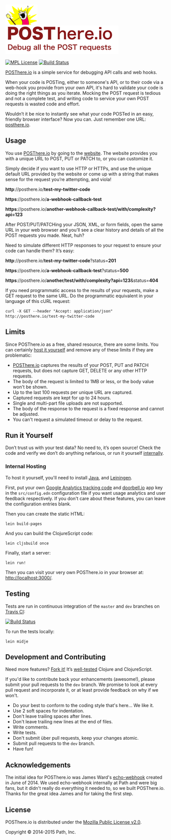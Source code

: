 [![Debug all the POST requests](./resources/public/images/x-all-the-y.png)](http://posthere.io/)  
[![POSThere.io](./resources/public/images/POSThere.io.tagline.png)](http://posthere.io/)

[![MPL License](http://img.shields.io/badge/license-MPL-blue.svg?style=flat)](https://www.mozilla.org/MPL/2.0/)
[![Build Status](http://img.shields.io/travis/path/posthere.io.svg?style=flat)](https://travis-ci.org/path/posthere.io)

[POSThere.io](http://posthere.io/) is a simple service for debugging API calls and web hooks. 

When your code is POSTing, either to someone's API, or to their code via a web-hook you provide from your own API, it's hard to validate your code is doing the right things as you iterate. Mocking the POST request is tedious and not a complete test, and writing code to service your own POST requests is wasted code and effort.

Wouldn’t it be nice to instantly see what your code POSTed in an easy, friendly browser interface? Now you can. Just remember one URL: [posthere.io](http://posthere.io/). 


## Usage

You use [POSThere.io](http://posthere.io/) by going to the [website](http://posthere.io/). The website provides you with a unique URL to POST, PUT or PATCH to, or you can customize it.

Simply decide if you want to use HTTP or HTTPs, and use the unique default URL provided by the website or come up with a string that makes sense for the request you’re attempting, and viola! 

  **http**://posthere.io/**test-my-twitter-code**

  **https**://posthere.io/**a-webhook-callback-test**

  **https**://posthere.io/**another-webhook-callback-test/with/complexity?api=123**

After POST/PUT/PATCHing your JSON, XML, or form fields, open the same URL in your web browser and you’ll see a clear history and details of all the POST requests you made. Neat, huh?

Need to simulate different HTTP responses to your request to ensure your code can handle them? It’s easy:

  **http**://posthere.io/**test-my-twitter-code**?status=**201**

  **https**://posthere.io/**a-webhook-callback-test**?status=**500**

  **https**://posthere.io/**another/test/with/complexity?api=123**&status=**404**

If you need programmatic access to the results of your requests, make a GET request to the same URL. Do the programmatic equivalent in your language of this cURL request:

```console
curl -X GET --header "Accept: application/json" http://posthere.io/test-my-twitter-code
```


## Limits

Since POSThere.io as a free, shared resource, there are some limits. You can certainly [host it yourself](#run-it-yourself) and remove any of these limits if they are problematic:

* [POSThere.io](http://posthere.io/) captures the results of your POST, PUT and PATCH requests, but does not capture GET, DELETE or any other HTTP requests.
* The body of the request is limited to 1MB or less, or the body value won't be shown.
* Up to the last 100 requests per unique URL are captured.
* Captured requests are kept for up to 24 hours.
* Single and multi-part file uploads are not supported.
* The body of the response to the request is a fixed response and cannot be adjusted.
* You can't request a simulated timeout or delay to the request.


## Run it Yourself

Don’t trust us with your test data? No need to, it’s open source! Check the code and verify we don’t do anything nefarious, or run it yourself [internally](internal-hosting).

### Internal Hosting

To host it yourself, you'll need to install [Java](http://www.oracle.com/technetwork/java/javase/downloads/index.html), and [Leiningen](http://leiningen.org/).

First, put your own [Google Analytics tracking code](https://support.google.com/analytics/answer/1008080?hl=en) and [doorbell.io](https://doorbell.io/) app key in the `src/config.edn` configuration file if you want usage analytics and user feedback respectively. If you don't care about these features, you can leave the configuration entries blank.

Then you can create the static HTML:

```console
lein build-pages
```

And you can build the ClojureScript code:

```console
lein cljsbuild once
```

Finally, start a server:

```console
lein run!
```

Then you can visit your very own POSThere.io in your browser at: [http://localhost:3000/](http://localhost:3000/).


## Testing

Tests are run in continuous integration of the `master` and `dev` branches on [Travis CI](https://travis-ci.org/path/posthere.io):

[![Build Status](http://img.shields.io/travis/path/posthere.io.svg?style=flat)](https://travis-ci.org/path/posthere.io)

To run the tests locally:

```console
lein midje
```


## Development and Contributing

Need more features? [Fork it!](https://github.com/path/posthere.io/fork) It’s [well-tested](https://travis-ci.org/path/posthere.io) Clojure and ClojureScript.

If you'd like to contribute back your enhancements (awesome!), please submit your pull requests to the `dev` branch. We promise to look at every pull request and incorporate it, or at least provide feedback on why if we won't.

* Do your best to conform to the coding style that's here... We like it.
* Use 2 soft spaces for indentation.
* Don't leave trailing spaces after lines.
* Don't leave trailing new lines at the end of files.
* Write comments.
* Write tests.
* Don't submit über pull requests, keep your changes atomic.
* Submit pull requests to the `dev` branch.
* Have fun!

## Acknowledgements

The initial idea for POSThere.io was James Ward's [echo-webhook](http://www.jamesward.com/2014/06/11/testing-webhooks-was-a-pain-so-i-fixed-the-glitch) created in June of 2014. We used echo-webhook internally at Path and were big fans, but it didn't really do everything it needed to, so we built POSThere.io. Thanks for the great idea James and for taking the first step.

## License

POSThere.io is distributed under the [Mozilla Public License v2.0](http://www.mozilla.org/MPL/2.0/).

Copyright © 2014-2015 Path, Inc.